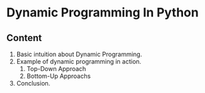 # Dynamic Programming In Python

## Content
1. Basic intuition about Dynamic Programming.
2. Example of dynamic programming in action.
    1. Top-Down Approach
    2. Bottom-Up Approachs
3. Conclusion.